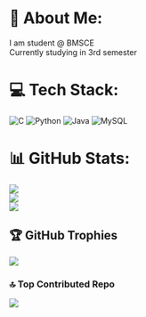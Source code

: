 # 💫 About Me:
I am student @ BMSCE <br>Currently studying in 3rd semester


# 💻 Tech Stack:
![C](https://img.shields.io/badge/c-%2300599C.svg?style=for-the-badge&logo=c&logoColor=white) ![Python](https://img.shields.io/badge/python-3670A0?style=for-the-badge&logo=python&logoColor=ffdd54) ![Java](https://img.shields.io/badge/java-%23ED8B00.svg?style=for-the-badge&logo=openjdk&logoColor=white) ![MySQL](https://img.shields.io/badge/mysql-4479A1.svg?style=for-the-badge&logo=mysql&logoColor=white)
# 📊 GitHub Stats:
![](https://github-readme-stats.vercel.app/api?username=SrushtiSunkad630&theme=dark&hide_border=false&include_all_commits=true&count_private=true)<br/>
![](https://github-readme-streak-stats.herokuapp.com/?user=SrushtiSunkad630&theme=dark&hide_border=false)<br/>
![](https://github-readme-stats.vercel.app/api/top-langs/?username=SrushtiSunkad630&theme=dark&hide_border=false&include_all_commits=true&count_private=true&layout=compact)

## 🏆 GitHub Trophies
![](https://github-profile-trophy.vercel.app/?username=SrushtiSunkad630&theme=radical&no-frame=false&no-bg=true&margin-w=4)

### 🔝 Top Contributed Repo
![](https://github-contributor-stats.vercel.app/api?username=SrushtiSunkad630&limit=5&theme=dark&combine_all_yearly_contributions=true)

<!-- Proudly created with GPRM ( https://gprm.itsvg.in ) -->
